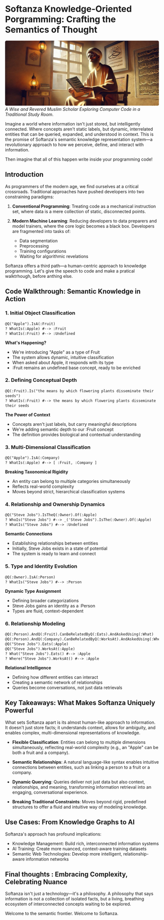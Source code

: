 # Softanza Knowledge-Oriented Porgramming: Crafting the Semantics of Thought
![A Wise and Revered Muslim Scholar Exploring Computer Code in a Traditional Study Room.](../images/stz-knowledge-programming.jpg)
*A Wise and Revered Muslim Scholar Exploring Computer Code in a Traditional Study Room.*

Imagine a world where information isn't just stored, but intelligently connected. Where concepts aren't static labels, but dynamic, interrelated entities that can be queried, expanded, and understood in context. This is the promise of Softanza's semantic knowledge representation system—a revolutionary approach to how we perceive, define, and interact with information.

Then imagine that all of this happen write inside your programming code!

## Introduction


As programmers of the modern age, we find ourselves at a critical crossroads. Traditional approaches have pushed developers into two constraining paradigms:

1. **Conventional Programming**: Treating code as a mechanical instruction set, where data is a mere collection of static, disconnected points.

2. **Modern Machine Learning**: Reducing developers to data preparers and model trainers, where the core logic becomes a black box. Developers are fragmented into tasks of:
   - Data segmentation
   - Preprocessing
   - Training configurations
   - Waiting for algorithmic revelations

Softanza offers a third path—a human-centric approach to knowledge programming. Let's give the speech to code and make a pratical walktrhough, before anthing else.

## Code Walkthrough: Semantic Knowledge in Action

### 1. Initial Object Classification

```softanza
@Q("Apple").IsA(:Fruit)
? WhatIs(:Apple) #--> :Fruit
? WhatIs(:Fruit) #--> :Undefined
```

**What's Happening?**
- We're introducing "Apple" as a type of Fruit
- The system allows dynamic, intuitive classification
- When asked about Apple, it responds with its type
- :Fruit remains an undefined base concept, ready to be enriched

### 2. Defining Conceptual Depth

```softanza
@Q(:Fruit).Is("the means by which flowering plants disseminate their seeds")
? WhatIs(:Fruit) #--> the means by which flowering plants disseminate their seeds
```

**The Power of Context**
- Concepts aren't just labels, but carry meaningful descriptions
- We're adding semantic depth to our :Fruit concept
- The definition provides biological and contextual understanding

### 3. Multi-Dimensional Classification

```softanza
@Q("Apple").IsA(:Company)
? WhatIs(:Apple) #--> [ :Fruit, :Company ]
```

**Breaking Taxonomical Rigidity**
- An entity can belong to multiple categories simultaneously
- Reflects real-world complexity
- Moves beyond strict, hierarchical classification systems

### 4. Relationship and Ownership Dynamics

```softanza
@Q("Steve Jobs").IsTheQ(:Owner).Of(:Apple)
? WhoIs("Steve Jobs") #--> _('Steve Jobs").IsThe(:Owner).Of(:Apple)
? WhatIs("Steve Jobs") #--> :Undefined
```

**Semantic Connections**
- Establishing relationships between entities
- Initially, Steve Jobs exists in a state of potential
- The system is ready to learn and connect

### 5. Type and Identity Evolution

```softanza
@Q(:Owner).IsA(:Person)
? WhatIs("Steve Jobs") #--> :Person
```

**Dynamic Type Assignment**
- Defining broader categorizations
- Steve Jobs gains an identity as a :Person
- Types are fluid, context-dependent

### 6. Relationship Modeling

```softanza
@Q(:Person).AndQ(:Fruit).CanBeRelatedByQ(:Eats).AndAskedUsing(:What)
@Q(:Person).AndQ(:Company).CanBeRelatedByQ(:WorksAt).AndAskedUsing(:Where)
@Q("Steve Jobs").Eats(:Apple)
@Q("Steve Jobs").WorksAt(:Apple)
? What("Steve Jobs").Eats() #--> :Apple
? Where("Steve Jobs").WorksAt() #--> :Apple
```

**Relational Intelligence**
- Defining how different entities can interact
- Creating a semantic network of relationships
- Queries become conversations, not just data retrievals


## Key Takeaways: What Makes Softanza Uniquely Powerful

What sets Softanza apart is its almost human-like approach to information. It doesn't just store facts; it understands context, allows for ambiguity, and enables complex, multi-dimensional representations of knowledge.

- **Flexible Classification**: Entities can belong to multiple dimensions simultaneously, reflecting real-world complexity (e.g., an "Apple" can be both a fruit and a company).

- **Semantic Relationships**: A natural language-like syntax enables intuitive connections between entities, such as linking a person to a fruit or a company.

- **Dynamic Querying**: Queries deliver not just data but also context, relationships, and meaning, transforming information retrieval into an engaging, conversational experience.

- **Breaking Traditional Constraints**: Moves beyond rigid, predefined structures to offer a fluid and intuitive way of modeling knowledge.


## Use Cases: From Knowledge Graphs to AI

Softanza's approach has profound implications:
- Knowledge Management: Build rich, interconnected information systems
- AI Training: Create more nuanced, context-aware training datasets
- Semantic Web Technologies: Develop more intelligent, relationship-aware information networks


## Final thoughts : Embracing Complexity, Celebrating Nuance

Softanza isn't just a technology—it's a philosophy. A philosophy that says information is not a collection of isolated facts, but a living, breathing ecosystem of interconnected concepts waiting to be explored.

Welcome to the semantic frontier. Welcome to Softanza.